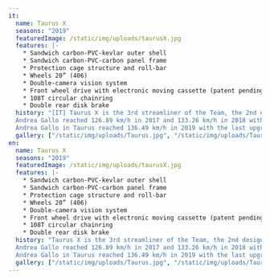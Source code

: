 ```yaml
---
it:
  name: Taurus X
  seasons: "2019"
  featuredImage: /static/img/uploads/taurusX.jpg
  features: |-
    * Sandwich carbon-PVC-kevlar outer shell
    * Sandwich carbon-PVC-carbon panel frame
    * Protection cage structure and roll-bar
    * Wheels 20”​ (406)
    * Double-camera vision system
    * Front wheel drive with electronic moving cassette (patent pending)
    * 108T circular chainring
    * Double rear disk brake
  history: "[IT] Taurus X is the 3rd streamliner of the Team, the 2nd designed to attempt the land speed record at the World Human Powered Speed Challenge in Battle Mountain, Nevada.
  Andrea Gallo reached 126.89 km/h in 2017 and 133.26 km/h in 2018 with the last upgrade of the bike.
  Andrea Gallo in Taurus reached 136.49 km/h in 2019 with the last upgrade of the bike."
  gallery: ["/static/img/uploads/Taurus.jpg", "/static/img/uploads/Taurus.jpg", "/static/img/uploads/Taurus.jpg"]
en:
  name: Taurus X
  seasons: "2019"
  featuredImage: /static/img/uploads/taurusX.jpg
  features: |-
    * Sandwich carbon-PVC-kevlar outer shell
    * Sandwich carbon-PVC-carbon panel frame
    * Protection cage structure and roll-bar
    * Wheels 20”​ (406)
    * Double-camera vision system
    * Front wheel drive with electronic moving cassette (patent pending)
    * 108T circular chainring
    * Double rear disk brake
  history: "Taurus X is the 3rd streamliner of the Team, the 2nd designed to attempt the land speed record at the World Human Powered Speed Challenge in Battle Mountain, Nevada.
  Andrea Gallo reached 126.89 km/h in 2017 and 133.26 km/h in 2018 with the last upgrade of the bike.
  Andrea Gallo in Taurus reached 136.49 km/h in 2019 with the last upgrade of the bike."
  gallery: ["/static/img/uploads/Taurus.jpg", "/static/img/uploads/Taurus.jpg", "/static/img/uploads/Taurus.jpg"]
---
```

